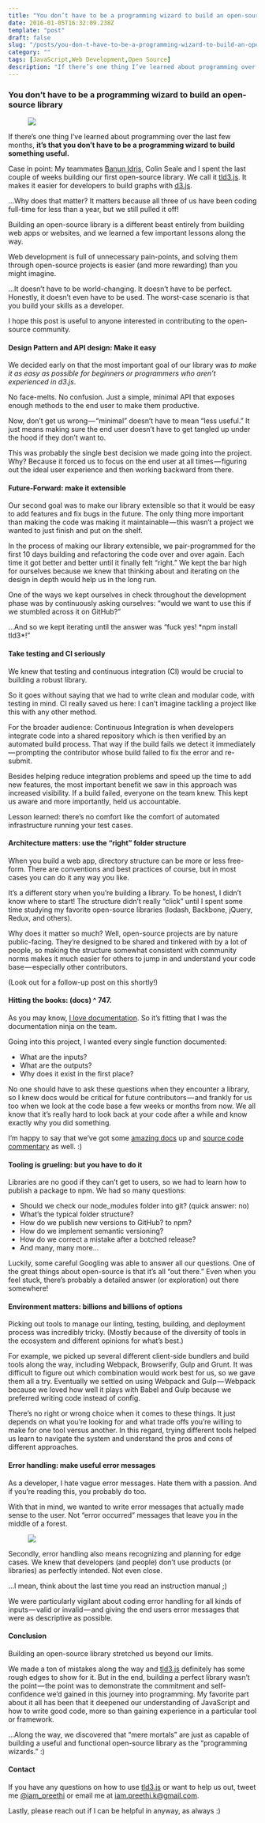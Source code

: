 ```yaml
---
title: "You don’t have to be a programming wizard to build an open-source library"
date: 2016-01-05T16:32:09.238Z
template: "post"
draft: false
slug: "/posts/you-don-t-have-to-be-a-programming-wizard-to-build-an-open-source-library/"
category: ""
tags: [JavaScript,Web Development,Open Source]
description: "If there’s one thing I’ve learned about programming over the last few months, it’s that you don’t have to be a programming wizard to build something useful. Case in point: My teammates Banun Idris…"
---
```


### You don’t have to be a programming wizard to build an open-source library

<figure>

![](/media/you-don-t-have-to-be-a-programming-wizard-to-build-an-open-source-library-0.png)

</figure>

If there’s one thing I’ve learned about programming over the last few months, **it’s that you don’t have to be a programming wizard to build something useful.**

Case in point: My teammates [Banun Idris](https://twitter.com/banunatina?ref_src=twsrc%5Egoogle%7Ctwcamp%5Eserp%7Ctwgr%5Eauthor), Colin Seale and I spent the last couple of weeks building our first open-source library. We call it [tld3.js](https://iam-peekay.gitbooks.io/tld3/content/index.html). It makes it easier for developers to build graphs with [d3.js](http://d3js.org/).

…Why does that matter? It matters because all three of us have been coding full-time for less than a year, but we still pulled it off!

Building an open-source library is a different beast entirely from building web apps or websites, and we learned a few important lessons along the way.

Web development is full of unnecessary pain-points, and solving them through open-source projects is easier (and more rewarding) than you might imagine.

…It doesn’t have to be world-changing. It doesn’t have to be perfect. Honestly, it doesn’t even have to be used. The worst-case scenario is that you build your skills as a developer.

I hope this post is useful to anyone interested in contributing to the open-source community.

#### Design Pattern and API design: Make it easy

We decided early on that the most important goal of our library was _to make it as easy as possible for beginners or programmers who aren’t experienced in d3.js_.

No face-melts. No confusion. Just a simple, minimal API that exposes enough methods to the end user to make them productive.

Now, don’t get us wrong — “minimal” doesn’t have to mean “less useful.” It just means making sure the end user doesn’t have to get tangled up under the hood if they don’t want to.

This was probably the single best decision we made going into the project. Why? Because it forced us to focus on the end user at all times — figuring out the ideal user experience and then working backward from there.

#### Future-Forward: make it extensible

Our second goal was to make our library extensible so that it would be easy to add features and fix bugs in the future. The only thing more important than making the code was making it maintainable — this wasn’t a project we wanted to just finish and put on the shelf.

In the process of making our library extensible, we pair-programmed for the first 10 days building and refactoring the code over and over again. Each time it got better and better until it finally felt “right.” We kept the bar high for ourselves because we knew that thinking about and iterating on the design in depth would help us in the long run.

One of the ways we kept ourselves in check throughout the development phase was by continuously asking ourselves: “would we want to use this if we stumbled across it on GitHub?”

…And so we kept iterating until the answer was “fuck yes! \*npm install tld3\*!”

#### Take testing and CI seriously

We knew that testing and continuous integration (CI) would be crucial to building a robust library.

So it goes without saying that we had to write clean and modular code, with testing in mind. CI really saved us here: I can’t imagine tackling a project like this with any other method.

For the broader audience: Continuous Integration is when developers integrate code into a shared repository which is then verified by an automated build process. That way if the build fails we detect it immediately — prompting the contributor whose build failed to fix the error and re-submit.

Besides helping reduce integration problems and speed up the time to add new features, the most important benefit we saw in this approach was increased visibility. If a build failed, everyone on the team knew. This kept us aware and more importantly, held us accountable.

Lesson learned: there’s no comfort like the comfort of automated infrastructure running your test cases.

#### Architecture matters: use the “right” folder structure

When you build a web app, directory structure can be more or less free-form. There are conventions and best practices of course, but in most cases you can do it any way you like.

It’s a different story when you’re building a library. To be honest, I didn’t know where to start! The structure didn’t really “click” until I spent some time studying my favorite open-source libraries (lodash, Backbone, jQuery, Redux, and others).

Why does it matter so much? Well, open-source projects are by nature public-facing. They’re designed to be shared and tinkered with by a lot of people, so making the structure somewhat consistent with community norms makes it much easier for others to jump in and understand your code base — especially other contributors.

(Look out for a follow-up post on this shortly!)

#### Hitting the books: (docs) ^ 747.

As you may know, [I love documentation](https://medium.com/@preethikasireddy/documentation-is-scary-for-newcomers-7599294a96b9#.rfjeh9452). So it’s fitting that I was the documentation ninja on the team.

Going into this project, I wanted every single function documented:

*   What are the inputs?
*   What are the outputs?
*   Why does it exist in the first place?

No one should have to ask these questions when they encounter a library, so I knew docs would be critical for future contributors — and frankly for us too when we look at the code base a few weeks or months from now. We all know that it’s really hard to look back at your code after a while and know exactly why you did something.

I’m happy to say that we’ve got some [amazing docs](https://iam-peekay.gitbooks.io/tld3/content/index.html) up and [source code commentary](http://iam-peekay.github.io/tld3/) as well. :)

#### Tooling is grueling: but you have to do it

Libraries are no good if they can’t get to users, so we had to learn how to publish a package to npm. We had so many questions:

*   Should we check our node_modules folder into git? (quick answer: no)
*   What’s the typical folder structure?
*   How do we publish new versions to GitHub? to npm?
*   How do we implement semantic versioning?
*   How do we correct a mistake after a botched release?
*   And many, many more…

Luckily, some careful Googling was able to answer all our questions. One of the great things about open-source is that it’s all “out there.” Even when you feel stuck, there’s probably a detailed answer (or exploration) out there somewhere!

#### Environment matters: billions and billions of options

Picking out tools to manage our linting, testing, building, and deployment process was incredibly tricky. (Mostly because of the diversity of tools in the ecosystem and different opinions for what’s best.)

For example, we picked up several different client-side bundlers and build tools along the way, including Webpack, Browserify, Gulp and Grunt. It was difficult to figure out which combination would work best for us, so we gave them all a try. Eventually we settled on using Webpack and Gulp — Webpack because we loved how well it plays with Babel and Gulp because we preferred writing code instead of config.

There’s no right or wrong choice when it comes to these things. It just depends on what you’re looking for and what trade offs you’re willing to make for one tool versus another. In this regard, trying different tools helped us learn to navigate the system and understand the pros and cons of different approaches.

#### Error handling: make useful error messages

As a developer, I hate vague error messages. Hate them with a passion. And if you’re reading this, you probably do too.

With that in mind, we wanted to write error messages that actually made sense to the user. Not “error occurred” messages that leave you in the middle of a forest.

<figure>

![](/media/you-don-t-have-to-be-a-programming-wizard-to-build-an-open-source-library-1.jpg)

</figure>

Secondly, error handling also means recognizing and planning for edge cases. We knew that developers (and people) don’t use products (or libraries) as perfectly intended. Not even close.

…I mean, think about the last time you read an instruction manual ;)

We were particularly vigilant about coding error handling for all kinds of inputs — valid or invalid — and giving the end users error messages that were as descriptive as possible.

#### Conclusion

Building an open-source library stretched us beyond our limits.

We made a ton of mistakes along the way and [tld3.js](https://github.com/pbc-labs/tld3) definitely has some rough edges to show for it. But in the end, building a perfect library wasn’t the point — the point was to demonstrate the commitment and self-confidence we’d gained in this journey into programming. My favorite part about it all has been that it deepened our understanding of JavaScript and how to write good code, more so than gaining experience in a particular tool or framework.

…Along the way, we discovered that “mere mortals” are just as capable of building a useful and functional open-source library as the “programming wizards.” :)

#### Contact

If you have any questions on how to use [tld3.js](https://github.com/pbc-labs/tld3) or want to help us out, tweet me [@iam_preethi](https://twitter.com/iam_preethi) or email me at iam.preethi.k@gmail.com.

Lastly, please reach out if I can be helpful in anyway, as always :)

